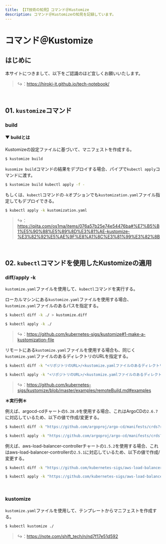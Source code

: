 ```yaml
---
title: 【IT技術の知見】コマンド＠Kustomize
description: コマンド＠Kustomizeの知見を記録しています。
---
```


# コマンド＠Kustomize

## はじめに

本サイトにつきまして、以下をご認識のほど宜しくお願いいたします。

> ↪️：https://hiroki-it.github.io/tech-notebook/

<br>

## 01. `kustomize`コマンド

### build

#### ▼ buildとは

Kustomizeの設定ファイルに基づいて、マニフェストを作成する。

```bash
$ kustomize build
```

`kusomize build`コマンドの結果をデプロイする場合、パイプで`kubectl apply`コマンドに渡す。

```bash
$ kustomize build kubectl apply -f -
```

もしくは、`kubectl`コマンドの`-k`オプションでも`kustomization.yaml`ファイル指定してもデプロイできる。


```bash
$ kubectl apply -k kustomization.yaml
```

> ↪️：https://qiita.com/os1ma/items/076a57b25e74e54476ba#%E7%B5%B1%E5%90%88%E5%89%8D%E3%81%AE-kustomize-%E3%82%92%E5%AE%9F%E8%A1%8C%E3%81%99%E3%82%8B

<br>

## 02. `kubectl`コマンドを使用したKustomizeの適用

### diff/apply -k

`kustomize.yaml`ファイルを使用して、`kubectl`コマンドを実行する。

ローカルマシンにある`kustomize.yaml`ファイルを使用する場合、`kustomize.yaml`ファイルのあるパスを指定する。

```bash
$ kubectl diff -k ./ > kustomize.diff

$ kubectl apply -k ./
```

> ↪️：https://github.com/kubernetes-sigs/kustomize#1-make-a-kustomization-file

リモートにある`kustomize.yaml`ファイルを使用する場合も、同じく`kustomize.yaml`ファイルのあるディレクトリのURLを指定する。

```bash
$ kubectl diff -k "<リポジトリのURL>/<kustomize.yamlファイルのあるディレクトリ>?ref=<タグ>" > kustomize.diff

$ kubectl apply -k "<リポジトリのURL>/<kustomize.yamlファイルのあるディレクトリ>?ref=<タグ>"
```

> ↪️：https://github.com/kubernetes-sigs/kustomize/blob/master/examples/remoteBuild.md#examples

**＊実行例＊**

例えば、argocd-cdチャートの`5.28.0`を使用する場合、これはArgoCDの`2.6.7`に対応しているため、以下の値で作成/変更する。

```bash
$ kubectl diff -k "https://github.com/argoproj/argo-cd/manifests/crds?ref=v2.6.7"

$ kubectl apply -k "https://github.com/argoproj/argo-cd/manifests/crds?ref=v2.6.7"
```

例えば、aws-load-balancer-controllerチャートの`1.5.2`を使用する場合、これはaws-load-balancer-controllerの`2.5.1`に対応しているため、以下の値で作成/変更する。

```bash
$ kubectl diff -k "https://github.com/kubernetes-sigs/aws-load-balancer-controller/helm/aws-load-balancer-controller/crds?ref=v2.5.1"

$ kubectl apply -k "https://github.com/kubernetes-sigs/aws-load-balancer-controller/helm/aws-load-balancer-controller/crds?ref=v2.5.1"
```

<br>

### kustomize

`kustomize.yaml`ファイルを使用して、テンプレートからマニフェストを作成する。

```bash
$ kubectl kustomize ./
```

> ↪️：https://note.com/shift_tech/n/nd7f17e51d592

<br>
